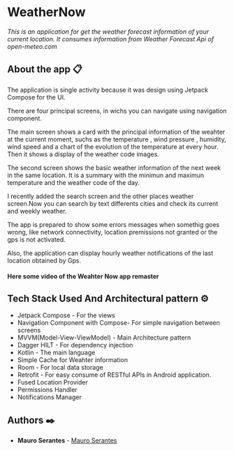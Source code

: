 # WeatherNow

_This is an application for get the weather forecast information of your current location. It consumes information
from Weather Forecast Api of open-meteo.com_

## About the app 📋

The application is single activity because it was design using Jetpack Compose for the UI.

There are four principal screens, in wichs you can navigate using navigation component.

The main screen shows a card with the principal information of the weahter at the current 
moment, suchs as the temperature , wind pressure , humidity, wind speed and a chart of the evolution
of the temperature at every hour. Then it shows a display of the weather code images.

The second screen shows the basic weather information of the next week in the same location. It is a summary
with the minimun and maximun temperature and the weather code of the day.

I recently added the search screen and the other places weather screen.Now you can search by 
text differents cities  and check its current and weekly weather.

The app is prepared to show some errors messages when somethig goes wrong, like network connectivity,
location premissions not granted or the gps is not activated.

Also, the application can display hourly weather notifications of the last location obtained by Gps.

#### Here some video of the Weahter Now app remaster






## Tech Stack Used And Architectural pattern ⚙️
* Jetpack Compose - For the views
* Navigation Component with Compose- For simple navigation between screens
* MVVM(Model-View-ViewModel) - Main Architecture pattern
* Dagger HILT - For dependency injection
* Kotlin - The main language
* Simple Cache for Weahter information
* Room - For local data storage
* Retrofit - For easy consume of RESTful APIs in Android application.
* Fused Location Provider
* Permissions Handler
* Notifications Manager

## Authors ✒️

* **Mauro Serantes** - [Mauro Serantes](https://github.com/MauroSerantes)



